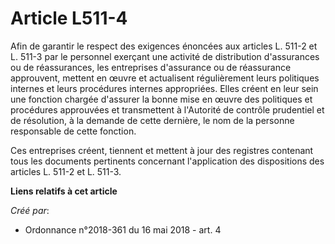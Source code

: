 # Article L511-4

Afin de garantir le respect des exigences énoncées aux articles L. 511-2 et L. 511-3 par le personnel exerçant une activité
de distribution d'assurances ou de réassurances, les entreprises d'assurance ou de réassurance approuvent, mettent en œuvre
et actualisent régulièrement leurs politiques internes et leurs procédures internes appropriées. Elles créent en leur sein
une fonction chargée d'assurer la bonne mise en œuvre des politiques et procédures approuvées et transmettent à l'Autorité de
contrôle prudentiel et de résolution, à la demande de cette dernière, le nom de la personne responsable de cette fonction.

Ces entreprises créent, tiennent et mettent à jour des registres contenant tous les documents pertinents concernant
l'application des dispositions des articles L. 511-2 et L. 511-3.

**Liens relatifs à cet article**

_Créé par_:

  - Ordonnance n°2018-361 du 16 mai 2018 - art. 4
